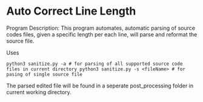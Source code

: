 # Auto Correct Line Length
Program Description: This program automates, automatic parsing of source codes files, given a specific length per each line, will
parse and reformat the source file. 

Uses

`python3 sanitize.py -a # for parsing of all supported source code files in current directory
python3 sanitize.py -s <fileName> # for pasing of single source file`

The parsed edited file will be found in a seperate post_processing folder in current working directory.
